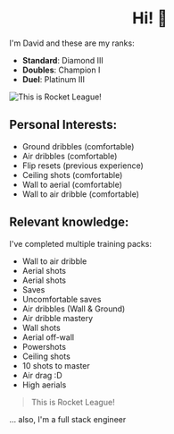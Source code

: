 <h1 align=center>Hi! 👋</h1>

I'm David and these are my ranks:

- **Standard**: Diamond III
- **Doubles**: Champion I
- **Duel**: Platinum III

![This is Rocket League!](https://user-images.githubusercontent.com/52906616/230955838-1bdf08be-dfdd-4b8c-8c8e-f9536fa3a945.png)


<!--
**davidha99/davidha99** is a ✨ _special_ ✨ repository because its `README.md` (this file) appears on your GitHub profile.

Here are some ideas to get you started:

- 🔭 I’m currently working on ...
- 🌱 I’m currently learning ...
- 👯 I’m looking to collaborate on ...
- 🤔 I’m looking for help with ...
- 💬 Ask me about ...
- 📫 How to reach me: ...
- 😄 Pronouns: ...
- ⚡ Fun fact: ...
-->


## **Personal Interests:**  

- Ground dribbles (comfortable)
- Air dribbles (comfortable)
- Flip resets (previous experience)
- Ceiling shots (comfortable)
- Wall to aerial (comfortable)
- Wall to air dribble (comfortable)

## **Relevant knowledge:**

I've completed multiple training packs:

- Wall to air dribble
- Aerial shots
- Aerial shots
- Saves
- Uncomfortable saves
- Air dribbles (Wall & Ground)
- Air dribble mastery
- Wall shots
- Aerial off-wall
- Powershots
- Ceiling shots
- 10 shots to master
- Air drag :D
- High aerials

> This is Rocket League!

... also, I'm a full stack engineer
